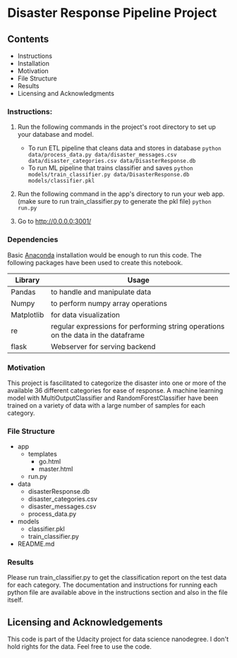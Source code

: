 # Disaster Response Pipeline Project

## Contents

* Instructions
* Installation
* Motivation
* File Structure
* Results
* Licensing and Acknowledgments


### Instructions:
1. Run the following commands in the project's root directory to set up your database and model.

    - To run ETL pipeline that cleans data and stores in database
        `python data/process_data.py data/disaster_messages.csv data/disaster_categories.csv data/DisasterResponse.db`
    - To run ML pipeline that trains classifier and saves
        `python models/train_classifier.py data/DisasterResponse.db models/classifier.pkl`

2. Run the following command in the app's directory to run your web app.(make sure to run train_classifier.py to generate the pkl file)
    `python run.py`

3. Go to http://0.0.0.0:3001/

### Dependencies

Basic [Anaconda](https://www.anaconda.com/) installation would be enough to run this code. The following packages have been used to create this notebook.

| Library | Usage |
| ----------------- | ----------- |
|Pandas|to handle and manipulate data|
| Numpy | to perform numpy array operations |
| Matplotlib | for data visualization |
| re | regular expressions for performing string operations on the data in the dataframe |
| flask | Webserver for serving backend  |

### Motivation

This project is fascilitated to categorize the disaster into one or more of the available 36 different categories for ease of response. A machine learning model with MultiOutputClassifier and RandomForestClassifier have been trained on a variety of data with a large number of samples for each category. 

### File Structure

- app
    - templates
        - go.html
        - master.html
    - run.py
- data
    - disasterResponse.db
    - disaster_categories.csv
    - disaster_messages.csv
    - process_data.py
- models
    - classifier.pkl
    - train_classifier.py
- README.md

### Results

Please run train_classifier.py to get the classification report on the test data for each category. The documentation and instructions for running each python file are available above in the instructions section and also in the file itself.

## Licensing and Acknowledgements
This code is part of the Udacity project for data science nanodegree. I don't hold rights for the data. Feel free to use the code. 